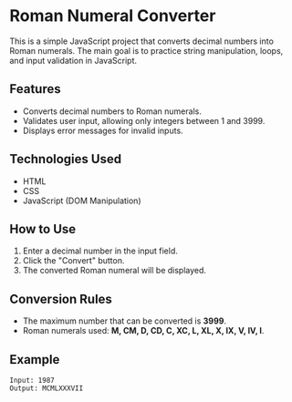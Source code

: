 # Roman Numeral Converter  

This is a simple JavaScript project that converts decimal numbers into Roman numerals. The main goal is to practice string manipulation, loops, and input validation in JavaScript.  

## Features  
- Converts decimal numbers to Roman numerals.  
- Validates user input, allowing only integers between 1 and 3999.  
- Displays error messages for invalid inputs.  

## Technologies Used  
- HTML  
- CSS  
- JavaScript (DOM Manipulation)  

## How to Use  
1. Enter a decimal number in the input field.  
2. Click the "Convert" button.  
3. The converted Roman numeral will be displayed.  

## Conversion Rules  
- The maximum number that can be converted is **3999**.  
- Roman numerals used: **M, CM, D, CD, C, XC, L, XL, X, IX, V, IV, I**.  

## Example  
```
Input: 1987  
Output: MCMLXXXVII
```

